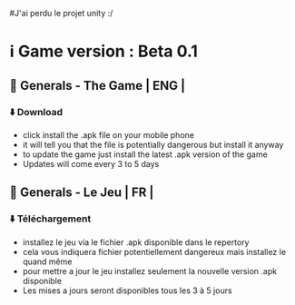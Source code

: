 #J'ai perdu le projet unity :/

# ℹ️ Game version :  Beta 0.1


## 🧠 Generals - The Game | ENG |
### ⬇️ Download
- click install the .apk file on your mobile phone
- it will tell you that the file is potentially dangerous but install it anyway
- to update the game just install the latest .apk version of the game
- Updates will come every 3 to 5 days


## 🧠 Generals - Le Jeu  | FR |
### ⬇️ Téléchargement
- installez le jeu via le fichier .apk disponible dans le repertory
- cela vous indiquera fichier potentiellement dangereux mais installez le quand même
- pour mettre a jour le jeu installez seulement la nouvelle version .apk disponible 
- Les mises a jours seront disponibles tous les 3 à 5 jours
